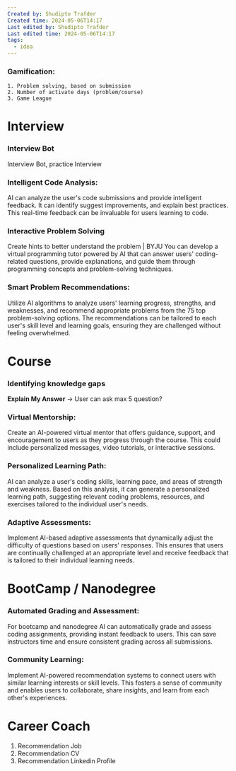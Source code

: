 ```yaml
---
Created by: Shudipto Trafder
Created time: 2024-05-06T14:17
Last edited by: Shudipto Trafder
Last edited time: 2024-05-06T14:17
tags:
  - idea
---
```



### Gamification:
	1. Problem solving, based on submission
	2. Number of activate days (problem/course)
	3. Game League


# Interview
### Interview Bot
Interview Bot, practice Interview



### Intelligent Code Analysis: 
AI can analyze the user's code submissions and provide intelligent feedback. It can identify suggest improvements, and explain best practices. This real-time feedback can be invaluable for users learning to code.

### Interactive Problem Solving
Create hints to better understand the problem | BYJU
You can develop a virtual programming tutor powered by AI that can answer users' coding-related questions, provide explanations, and guide them through programming concepts and problem-solving techniques.

### Smart Problem Recommendations:
Utilize AI algorithms to analyze users' learning progress, strengths, and weaknesses, and recommend appropriate problems from the 75 top problem-solving options. The recommendations can be tailored to each user's skill level and learning goals, ensuring they are challenged without feeling overwhelmed.



# Course
### Identifying knowledge gaps

**Explain My Answer** -> User can ask max 5 question?

### Virtual Mentorship: 
Create an AI-powered virtual mentor that offers guidance, support, and encouragement to users as they progress through the course. This could include personalized messages, video tutorials, or interactive sessions.

### Personalized Learning Path: 
AI can analyze a user's coding skills, learning pace, and areas of strength and weakness. Based on this analysis, it can generate a personalized learning path, suggesting relevant coding problems, resources, and exercises tailored to the individual user's needs.

### Adaptive Assessments: 
Implement AI-based adaptive assessments that dynamically adjust the difficulty of questions based on users' responses. This ensures that users are continually challenged at an appropriate level and receive feedback that is tailored to their individual learning needs.


# BootCamp / Nanodegree
### Automated Grading and Assessment: 
For bootcamp and nanodegree
AI can automatically grade and assess coding assignments, providing instant feedback to users. This can save instructors time and ensure consistent grading across all submissions.


### Community Learning: 
Implement AI-powered recommendation systems to connect users with similar learning interests or skill levels. This fosters a sense of community and enables users to collaborate, share insights, and learn from each other's experiences.



# Career Coach
1. Recommendation Job
2. Recommendation CV
3. Recommendation Linkedin Profile






